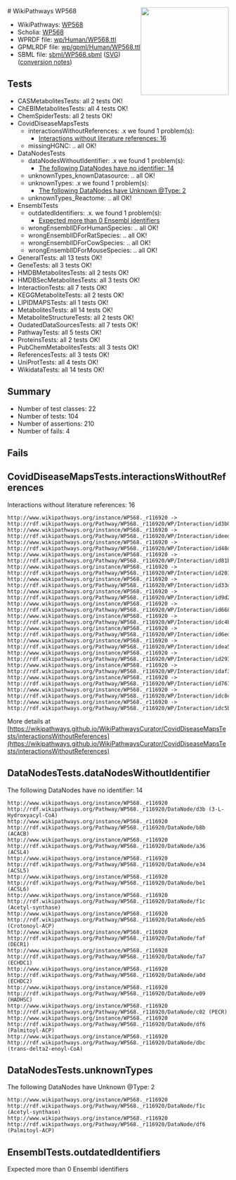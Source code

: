 <img style="float: right; width: 200px" src="../logo.png" />
# WikiPathways WP568

* WikiPathways: [WP568](https://identifiers.org/wikipathways:WP568)
* Scholia: [WP568](https://scholia.toolforge.org/wikipathways/WP568)
* WPRDF file: [wp/Human/WP568.ttl](../wp/Human/WP568.ttl)
* GPMLRDF file: [wp/gpml/Human/WP568.ttl](../wp/gpml/Human/WP568.ttl)
* SBML file: [sbml/WP568.sbml](../sbml/WP568.sbml) ([SVG](../sbml/WP568.svg)) ([conversion notes](../sbml/WP568.txt))

## Tests
* CASMetabolitesTests: all 2 tests OK!
* ChEBIMetabolitesTests: all 4 tests OK!
* ChemSpiderTests: all 2 tests OK!
* CovidDiseaseMapsTests
    * interactionsWithoutReferences: .x we found 1 problem(s):
        * [Interactions without literature references: 16](#9701cce7)
    * missingHGNC: .. all OK!
* DataNodesTests
    * dataNodesWithoutIdentifier: .x we found 1 problem(s):
        * [The following DataNodes have no identifier: 14](#8792c494)
    * unknownTypes_knownDatasource: .. all OK!
    * unknownTypes: .x we found 1 problem(s):
        * [The following DataNodes have Unknown @Type: 2](#839973e0)
    * unknownTypes_Reactome: .. all OK!
* EnsemblTests
    * outdatedIdentifiers: .x. we found 1 problem(s):
        * [Expected more than 0 Ensembl identifiers](#f44398b7)
    * wrongEnsemblIDForHumanSpecies: .. all OK!
    * wrongEnsemblIDForRatSpecies: .. all OK!
    * wrongEnsemblIDForCowSpecies: .. all OK!
    * wrongEnsemblIDForMouseSpecies: .. all OK!
* GeneralTests: all 13 tests OK!
* GeneTests: all 3 tests OK!
* HMDBMetabolitesTests: all 2 tests OK!
* HMDBSecMetabolitesTests: all 3 tests OK!
* InteractionTests: all 7 tests OK!
* KEGGMetaboliteTests: all 2 tests OK!
* LIPIDMAPSTests: all 1 tests OK!
* MetabolitesTests: all 14 tests OK!
* MetaboliteStructureTests: all 2 tests OK!
* OudatedDataSourcesTests: all 7 tests OK!
* PathwayTests: all 5 tests OK!
* ProteinsTests: all 2 tests OK!
* PubChemMetabolitesTests: all 3 tests OK!
* ReferencesTests: all 3 tests OK!
* UniProtTests: all 4 tests OK!
* WikidataTests: all 14 tests OK!


## Summary

* Number of test classes: 22
* Number of tests: 104
* Number of assertions: 210
* Number of fails: 4

## Fails

<a name="9701cce7" />

## CovidDiseaseMapsTests.interactionsWithoutReferences

Interactions without literature references: 16
```
http://www.wikipathways.org/instance/WP568._r116920 -> http://rdf.wikipathways.org/Pathway/WP568._r116920/WP/Interaction/id3b065257
http://www.wikipathways.org/instance/WP568._r116920 -> http://rdf.wikipathways.org/Pathway/WP568._r116920/WP/Interaction/ideedfe720
http://www.wikipathways.org/instance/WP568._r116920 -> http://rdf.wikipathways.org/Pathway/WP568._r116920/WP/Interaction/id48d234e7
http://www.wikipathways.org/instance/WP568._r116920 -> http://rdf.wikipathways.org/Pathway/WP568._r116920/WP/Interaction/id81bb863a
http://www.wikipathways.org/instance/WP568._r116920 -> http://rdf.wikipathways.org/Pathway/WP568._r116920/WP/Interaction/id201cb529
http://www.wikipathways.org/instance/WP568._r116920 -> http://rdf.wikipathways.org/Pathway/WP568._r116920/WP/Interaction/id33d37e1
http://www.wikipathways.org/instance/WP568._r116920 -> http://rdf.wikipathways.org/Pathway/WP568._r116920/WP/Interaction/id9d2d412f
http://www.wikipathways.org/instance/WP568._r116920 -> http://rdf.wikipathways.org/Pathway/WP568._r116920/WP/Interaction/id66832061
http://www.wikipathways.org/instance/WP568._r116920 -> http://rdf.wikipathways.org/Pathway/WP568._r116920/WP/Interaction/idc4b2d155
http://www.wikipathways.org/instance/WP568._r116920 -> http://rdf.wikipathways.org/Pathway/WP568._r116920/WP/Interaction/id6edb8922
http://www.wikipathways.org/instance/WP568._r116920 -> http://rdf.wikipathways.org/Pathway/WP568._r116920/WP/Interaction/idea5d0079
http://www.wikipathways.org/instance/WP568._r116920 -> http://rdf.wikipathways.org/Pathway/WP568._r116920/WP/Interaction/id29390a3f
http://www.wikipathways.org/instance/WP568._r116920 -> http://rdf.wikipathways.org/Pathway/WP568._r116920/WP/Interaction/idaf31885d
http://www.wikipathways.org/instance/WP568._r116920 -> http://rdf.wikipathways.org/Pathway/WP568._r116920/WP/Interaction/id76184500
http://www.wikipathways.org/instance/WP568._r116920 -> http://rdf.wikipathways.org/Pathway/WP568._r116920/WP/Interaction/idc8eee1ac
http://www.wikipathways.org/instance/WP568._r116920 -> http://rdf.wikipathways.org/Pathway/WP568._r116920/WP/Interaction/idc5b701b7
```

More details at [https://wikipathways.github.io/WikiPathwaysCurator/CovidDiseaseMapsTests/interactionsWithoutReferences](https://wikipathways.github.io/WikiPathwaysCurator/CovidDiseaseMapsTests/interactionsWithoutReferences)

<a name="8792c494" />

## DataNodesTests.dataNodesWithoutIdentifier

The following DataNodes have no identifier: 14
```
http://www.wikipathways.org/instance/WP568._r116920 http://rdf.wikipathways.org/Pathway/WP568._r116920/DataNode/d3b (3-L-Hydroxyacyl-CoA)
http://www.wikipathways.org/instance/WP568._r116920 http://rdf.wikipathways.org/Pathway/WP568._r116920/DataNode/b8b (ACACB)
http://www.wikipathways.org/instance/WP568._r116920 http://rdf.wikipathways.org/Pathway/WP568._r116920/DataNode/a36 (ACSL4)
http://www.wikipathways.org/instance/WP568._r116920 http://rdf.wikipathways.org/Pathway/WP568._r116920/DataNode/e34 (ACSL5)
http://www.wikipathways.org/instance/WP568._r116920 http://rdf.wikipathways.org/Pathway/WP568._r116920/DataNode/be1 (ACSL6)
http://www.wikipathways.org/instance/WP568._r116920 http://rdf.wikipathways.org/Pathway/WP568._r116920/DataNode/f1c (Acetyl-synthase)
http://www.wikipathways.org/instance/WP568._r116920 http://rdf.wikipathways.org/Pathway/WP568._r116920/DataNode/eb5 (Crotonoyl-ACP)
http://www.wikipathways.org/instance/WP568._r116920 http://rdf.wikipathways.org/Pathway/WP568._r116920/DataNode/faf (DECR1)
http://www.wikipathways.org/instance/WP568._r116920 http://rdf.wikipathways.org/Pathway/WP568._r116920/DataNode/fa7 (ECHDC1)
http://www.wikipathways.org/instance/WP568._r116920 http://rdf.wikipathways.org/Pathway/WP568._r116920/DataNode/a0d (ECHDC2)
http://www.wikipathways.org/instance/WP568._r116920 http://rdf.wikipathways.org/Pathway/WP568._r116920/DataNode/e09 (HADHSC)
http://www.wikipathways.org/instance/WP568._r116920 http://rdf.wikipathways.org/Pathway/WP568._r116920/DataNode/c02 (PECR)
http://www.wikipathways.org/instance/WP568._r116920 http://rdf.wikipathways.org/Pathway/WP568._r116920/DataNode/df6 (Palmitoyl-ACP)
http://www.wikipathways.org/instance/WP568._r116920 http://rdf.wikipathways.org/Pathway/WP568._r116920/DataNode/dbc (trans-delta2-enoyl-CoA)
```

<a name="839973e0" />

## DataNodesTests.unknownTypes

The following DataNodes have Unknown @Type: 2
```
http://www.wikipathways.org/instance/WP568._r116920 http://rdf.wikipathways.org/Pathway/WP568._r116920/DataNode/f1c (Acetyl-synthase)
http://www.wikipathways.org/instance/WP568._r116920 http://rdf.wikipathways.org/Pathway/WP568._r116920/DataNode/df6 (Palmitoyl-ACP)
```

<a name="f44398b7" />

## EnsemblTests.outdatedIdentifiers

Expected more than 0 Ensembl identifiers
